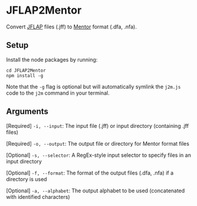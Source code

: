 # JFLAP2Mentor

Convert [JFLAP](https://www.jflap.org) files (.jff) to [Mentor](mentor-guide.pdf) format (.dfa, .nfa).

## Setup

Install the node packages by running:
```
cd JFLAP2Mentor
npm install -g
```

Note that the `-g` flag is optional but will automatically symlink the `j2m.js` code to the `j2m` command in your terminal.

## Arguments

[Required] `-i, --input`: The input file (.jff) or input directory (containing .jff files)

[Required] `-o, --output`: The output file or directory for Mentor format files

[Optional] `-s, --selector`: A RegEx-style input selector to specify files in an input directory

[Optional] `-f, --format`: The format of the output files (.dfa, .nfa) if a directory is used

[Optional] `-a, --alphabet`: The output alphabet to be used (concatenated with identified characters)
